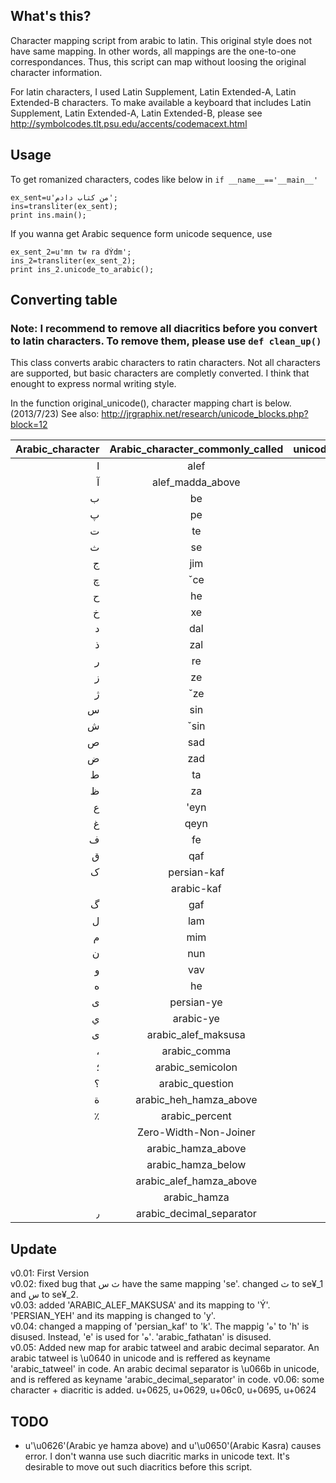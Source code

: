 ## What's this?
Character mapping script from arabic to latin. This original style does not have same mapping. In other words, all mappings are the one-to-one correspondances. Thus, this script can map without loosing the original character information.

For latin characters, I used Latin Supplement, Latin Extended-A, Latin Extended-B characters. To make available a keyboard that includes Latin Supplement, Latin Extended-A, Latin Extended-B, please see http://symbolcodes.tlt.psu.edu/accents/codemacext.html

## Usage 
To get romanized characters, codes like below in `if __name__=='__main__'` 
````
ex_sent=u'من کتاب دادم';
ins=transliter(ex_sent);
print ins.main();
````

If you wanna get Arabic sequence form unicode sequence, use
````
ex_sent_2=u'mn tw ra dÝdm';
ins_2=transliter(ex_sent_2);
print ins_2.unicode_to_arabic();
````

## Converting table

### Note: I recommend to remove all diacritics before you convert to latin characters. To remove them, please use `def clean_up()`

This class converts arabic characters to ratin characters. Not all characters are supported, but basic characters are completly converted. I think that enought to express normal writing style.

In the function original_unicode(), character mapping chart is below.(2013/7/23)
See also: http://jrgraphix.net/research/unicode_blocks.php?block=12 

| Arabic_character | Arabic_character_commonly_called | unicode_number(Hex) | mapped_ratin |  
|-----------------:|:--------------------------------:|:-------------------:|:------------:| 
| ا | alef | U+0627 | a |  
| آ | alef_madda_above | U+0622 | ā |  
| ب | be | U+06FF | b |  
| پ | pe | U+067E | p |  
| ت | te | U+062A | t |  
| ث | se | U+062B | ç |  
| ج | jim | U+062C | j |  
| چ | ˇce | U+0686 | č |  
| ح | he | U+062D | ħ |  
| خ | xe | U+062E | x |  
| د | dal | U+062F | d |  
| ذ | zal | U+0630 | đ |  
| ر | re | U+0631 | r |  
| ز | ze | U+0632 | z |  
| ژ | ˇze | U+0698 | ž |  
| س | sin | U+0633 | s |  
| ش | ˇsin | U+0634 | š |  
| ص | sad | U+0635 | ş |  
| ض | zad | U+0636 | ź |  
| ط | ta | U+0637 | ţ |  
| ظ | za | U+0638 | ẓ |  
| ع | 'eyn | U+0639 | ' |  
| غ | qeyn | U+063A | q |  
| ف | fe | U+0641 | f |  
| ق | qaf | U+0642 | ŕ |  
| ک | persian-kaf | U+06A9 | K |  
|   | arabic-kaf | U+0643 | K |  
| گ | gaf | U+06AF | g |  
| ل | lam | U+0644 | l |  
| م | mim | U+0645 | m |  
| ن | nun | U+0646 | n |  
| و | vav | U+0645 | w |  
| ه | he | U+0647 | e |  
| ی | persian-ye | U+06CC | y |    
| ي | arabic-ye | U+064A | Y |
| ى | arabic_alef_maksusa | U+0649 | Ý |  
| ، | arabic_comma | U+060C | , |  
| ؛ | arabic_semicolon | U+061B | ; |  
| ؟ | arabic_question | U+061F | ? |  
| ة | arabic_heh_hamza_above | U+0629 | T |  
| ٪ | arabic_percent | U+066A | % |  
|   | Zero-Width-Non-Joiner | U+200C | _ |  
|   | arabic_hamza_above | U+0654 | ú |  
|   | arabic_hamza_below | U+0655 | E |  
|   | arabic_alef_hamza_above | U+0623 | á |  
|   | arabic_hamza | U+0621 | ° |
| ٫ | arabic_decimal_separator | U+066B | ⎖ |    

## Update
v0.01: First Version  
v0.02: fixed bug that ث س have the same mapping 'se'. changed ث to se¥_1 and س  to se¥_2.  
v0.03: added 'ARABIC_ALEF_MAKSUSA' and its mapping to 'Ý'. 'PERSIAN_YEH' and its mapping is changed to 'y'.  
v0.04: changed a mapping of 'persian_kaf' to 'k'. The mappig 'ه' to 'h' is disused. Instead, 'e' is used for 'ه'. 'arabic_fathatan' is disused.  
v0.05: Added new map for arabic tatweel and arabic decimal separator. An arabic tatweel is \u0640 in unicode and is reffered as keyname 'arabic_tatweel' in code. An arabic decimal separator is \u066b in unicode, and is reffered as keyname 'arabic_decimal_separator' in code.
v0.06: some character + diacritic is added. u+0625, u+0629, u+06c0, u+0695, u+0624
## TODO

* u'\u0626'(Arabic ye hamza above) and u'\u0650'(Arabic Kasra) causes error. I don't wanna use such diacritic marks in unicode text. It's desirable to move out such diacritics before this script.  

